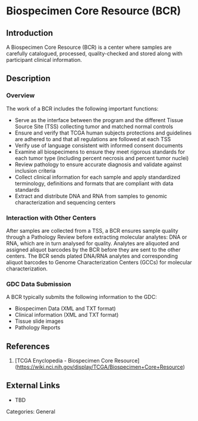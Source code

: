 # Biospecimen Core Resource (BCR) #
## Introduction ##
A Biospecimen Core Resource (BCR) is a center where samples are carefully catalogued, processed, quality-checked and stored 
along with participant clinical information.
## Description ##
### Overview ###
The work of a BCR includes the following important functions:
* Serve as the interface between the program and the different Tissue Source Site (TSS) collecting tumor and matched normal controls
* Ensure and verify that TCGA human subjects protections and guidelines are adhered to and that all regulations are followed at each TSS 
* Verify use of language consistent with informed consent documents
* Examine all biospecimens to ensure they meet rigorous standards for each tumor type (including percent necrosis and percent tumor nuclei)
* Review pathology to ensure accurate diagnosis and validate against inclusion criteria
* Collect clinical information for each sample and apply standardized terminology, definitions and formats that are compliant with data standards
* Extract and distribute DNA and RNA from samples to genomic characterization and sequencing centers

### Interaction with Other Centers ###
After samples are collected from a TSS, a BCR ensures sample quality through a Pathology Review before extracting molecular analytes: DNA or RNA, which are in turn analysed for quality. Analytes are aliquoted and assigned aliquot barcodes by the BCR before they are sent to the other centers. The BCR sends plated DNA/RNA analytes and corresponding aliquot barcodes to Genome Characterization Centers (GCCs) for molecular characterization.

### GDC Data Submission ###
A BCR typically submits the following information to the GDC:

* Biospecimen Data (XML and TXT format)
* Clinical information (XML and TXT format)
* Tissue slide images
* Pathology Reports

## References ##
1. [TCGA Enyclopedia - Biospecimen Core Resource] (https://wiki.nci.nih.gov/display/TCGA/Biospecimen+Core+Resource)

## External Links ##
* TBD

Categories: General
